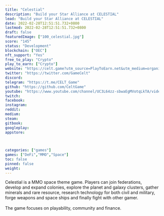 ```yaml
---
title: "Celestial"
description: "Build your Star Alliance at CELESTIAL"
lead: "Build your Star Alliance at CELESTIAL"
date: 2022-02-28T12:51:51.732+0800
lastmod: 2022-02-28T12:51:51.732+0800
draft: false
featuredImage: ["100_celestial.jpg"]
score: "145"
status: "Development"
blockchain: ["OEC"]
nft_support: "Yes"
free_to_play: "Crypto"
play_to_earn: ["Crypto"]
website: "https://celt.game?utm_source=PlayToEarn.net&utm_medium=organic&utm_campaign=gamepage"
twitter: "https://twitter.com/GameCelt"
discord: 
telegram: "https://t.me/CELT_Game"
github: "https://github.com/CeltGame"
youtube: "https://www.youtube.com/channel/UC3L64zz-sbwaEgMVotqLkTA/videos"
twitch: 
facebook: 
instagram: 
reddit: 
medium: 
steam: 
gitbook: 
googleplay: 
appstore: 

  
    
categories: ["games"]
games: ["DeFi","MMO","Space"]
toc: false
pinned: false
weight: 
---
```

Celestial is a MMO space theme game. Players can join federations, develop and expand colonies, explore the planet and galaxy clusters, gather minerals and rare resource, research technology for both civil and military, forge weapons and space ships and finally fight with other gamer.<br> <br> The game focuses on playability, community and finance.